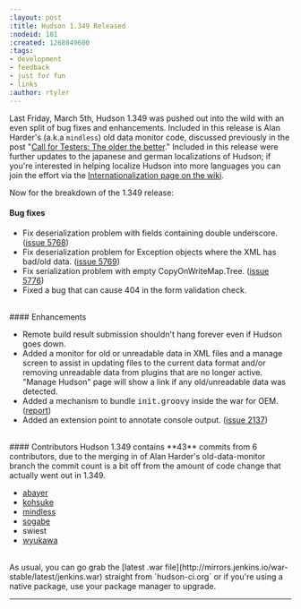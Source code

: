 ```yaml
---
:layout: post
:title: Hudson 1.349 Released
:nodeid: 181
:created: 1268049600
:tags:
- development
- feedback
- just for fun
- links
:author: rtyler
---
```

Last Friday, March 5th, Hudson 1.349 was pushed out into the wild with an even split of bug fixes and enhancements. Included in this release is Alan Harder's (a.k.a `mindless`) old data monitor code, discussed previously in the post "[Call for Testers: The older the better](https://jenkins.io/content/call-testers-older-better)." Included in this release were further updates to the japanese and german localizations of Hudson; if you're interested in helping localize Hudson into more languages you can join the effort via the [Internationalization page on the wiki](https://wiki.jenkins.io/display/JENKINS/Internationalization).


Now for the breakdown of the 1.349 release:


#### Bug fixes
<ul class=image> 
  <li class=bug> 
    Fix deserialization problem with fields containing double underscore.
    (<a href="https://issues.jenkins-ci.org/browse/JENKINS-5768">issue 5768</a>)
  <li class=bug> 
    Fix deserialization problem for Exception objects where the XML has bad/old data.
    (<a href="https://issues.jenkins-ci.org/browse/JENKINS-5769">issue 5769</a>)
  <li class=bug> 
    Fix serialization problem with empty CopyOnWriteMap.Tree.
    (<a href="https://issues.jenkins-ci.org/browse/JENKINS-5776">issue 5776</a>)
  <li class=bug> 
    Fixed a bug that can cause 404 in the form validation check.
</ul> 

<br clear="all"/>
#### Enhancements
<ul>
  <li class=rfe> 
    Remote build result submission shouldn't hang forever even if Hudson goes down.
  <li class=rfe> 
    Added a monitor for old or unreadable data in XML files and a manage screen to assist
    in updating files to the current data format and/or removing unreadable data from plugins
    that are no longer active.  "Manage Hudson" page will show a link if any old/unreadable
    data was detected.
  <li class=rfe> 
    Added a mechanism to bundle <tt>init.groovy</tt> inside the war for OEM.
    (<a href="https://n4.nabble.com/preconfigured-hudson-war-tp1575216p1575216.html">report</a>)
  <li class=rfe> 
    Added an extension point to annotate console output.
    (<a href="https://issues.jenkins-ci.org/browse/JENKINS-2137">issue 2137</a>)</ul>


<br clear="all"/>
#### Contributors
Hudson 1.349 contains **43** commits from 6 contributors, due to the merging in of Alan Harder's old-data-monitor branch the commit count is a bit off from the amount of code change that actually went out in 1.349.

* <a id="aptureLink_AkeTULcLLb" href="https://twitter.com/abayer">abayer</a>
* <a id="aptureLink_YaPunVjeFQ" href="https://twitter.com/kohsukekawa">kohsuke</a>
* <a id="aptureLink_XwoYyUAc5v" href="https://blogs.sun.com/mindless">mindless</a>
* <a id="aptureLink_IPwBJtA60V" href="https://twitter.com/ssogabe">sogabe</a>
* swiest
* <a id="aptureLink_VY2dBrA1mQ" href="https://twitter.com/wyukawa">wyukawa</a>



<br clear="all"/>
As usual, you can go grab the [latest .war file](http://mirrors.jenkins.io/war-stable/latest/jenkins.war) straight from `hudson-ci.org` or if you're using a native package, use your package manager to upgrade.

----
<!--break-->
